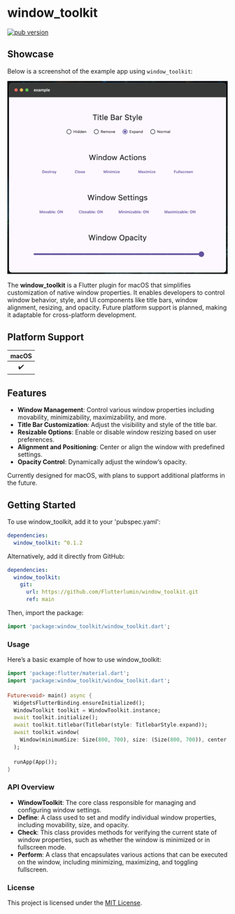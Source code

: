 # window_toolkit

[![pub version][pub-image]][pub-url]

[pub-image]: https://img.shields.io/pub/v/window_toolkit.svg
[pub-url]: https://pub.dev/packages/window_toolkit


## Showcase

Below is a screenshot of the example app using `window_toolkit`:

<div align="center">
  <a href="https://github.com/Flutterlumin/window_toolkit.git">
    <img src="assets/images/example_app_screenshot.png" alt="Example App Screenshot" />
  </a>
</div>



The **window_toolkit** is a Flutter plugin for macOS that simplifies customization of native window properties. It enables developers to control window behavior, style, and UI components like title bars, window alignment, resizing, and opacity. Future platform support is planned, making it adaptable for cross-platform development.


## Platform Support

| macOS |
| :---: |
|   ✔️   |


## Features

- **Window Management**: Control various window properties including movability, minimizability, maximizability, and more.
- **Title Bar Customization**: Adjust the visibility and style of the title bar.
- **Resizable Options**: Enable or disable window resizing based on user preferences.
- **Alignment and Positioning**: Center or align the window with predefined settings.
- **Opacity Control**: Dynamically adjust the window’s opacity.

Currently designed for macOS, with plans to support additional platforms in the future.


## Getting Started

To use window_toolkit, add it to your 'pubspec.yaml':

```yaml
dependencies:
  window_toolkit: ^0.1.2
```

Alternatively, add it directly from GitHub:

```yaml
dependencies:
  window_toolkit:
    git:
      url: https://github.com/Flutterlumin/window_toolkit.git
      ref: main
```

Then, import the package:

```dart
import 'package:window_toolkit/window_toolkit.dart';
```

### Usage

Here’s a basic example of how to use window_toolkit:

```dart
import 'package:flutter/material.dart';
import 'package:window_toolkit/window_toolkit.dart';

Future<void> main() async {
  WidgetsFlutterBinding.ensureInitialized();
  WindowToolkit toolkit = WindowToolkit.instance;
  await toolkit.initialize();
  await toolkit.titlebar(Titlebar(style: TitlebarStyle.expand));
  await toolkit.window(
    Window(minimumSize: Size(800, 700), size: (Size(800, 700)), center: true),
  );

  runApp(App());
}
```

### API Overview

- **WindowToolkit**: The core class responsible for managing and configuring window settings.
- **Define**: A class used to set and modify individual window properties, including movability, size, and opacity.
- **Check**: This class provides methods for verifying the current state of window properties, such as whether the window is minimized or in fullscreen mode.
- **Perform**: A class that encapsulates various actions that can be executed on the window, including minimizing, maximizing, and toggling fullscreen.


### License
This project is licensed under the [MIT License](LICENSE).

